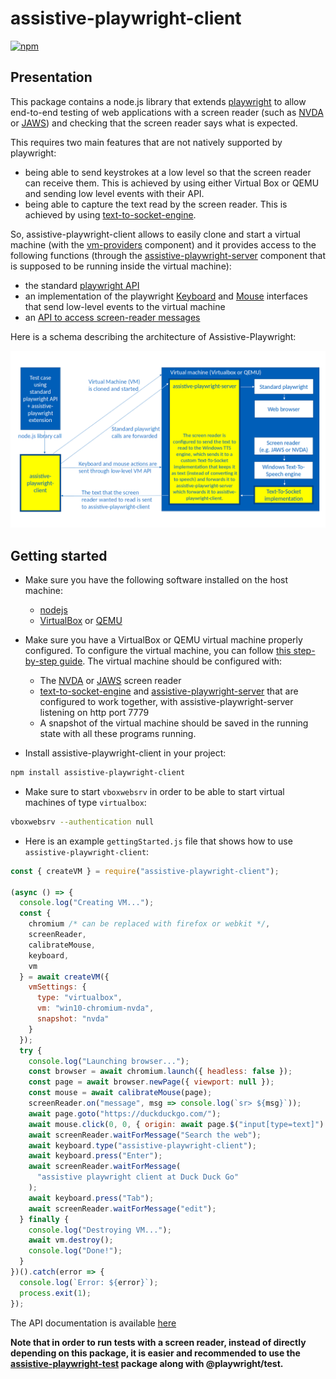 # assistive-playwright-client

[![npm](https://img.shields.io/npm/v/assistive-playwright-client)](https://www.npmjs.com/package/assistive-playwright-client)

## Presentation

This package contains a node.js library that extends [playwright](https://playwright.dev) to allow end-to-end testing of web applications with a screen reader (such as [NVDA](https://www.nvaccess.org/) or [JAWS](http://www.freedomscientific.com/products/software/jaws/)) and checking that the screen reader says what is expected.

This requires two main features that are not natively supported by playwright:

- being able to send keystrokes at a low level so that the screen reader can receive them. This is achieved by using either Virtual Box or QEMU and sending low level events with their API.
- being able to capture the text read by the screen reader. This is achieved by using [text-to-socket-engine](https://github.com/AmadeusITGroup/Assistive-Webdriver/tree/master/components/text-to-socket-engine).

So, assistive-playwright-client allows to easily clone and start a virtual machine (with the [vm-providers](../vm-providers) component) and it provides access to the following functions (through the [assistive-playwright-server](https://github.com/AmadeusITGroup/Assistive-Webdriver/tree/master/components/assistive-playwright-server) component that is supposed to be running inside the virtual machine):

- the standard [playwright API](https://playwright.dev/docs/api/class-playwright)
- an implementation of the playwright [Keyboard](https://playwright.dev/docs/api/class-keyboard) and [Mouse](https://playwright.dev/docs/api/class-mouse) interfaces that send low-level events to the virtual machine
- an [API to access screen-reader messages](https://amadeusitgroup.github.io/Assistive-Webdriver/assistive-playwright-client.screenreaderclient)

Here is a schema describing the architecture of Assistive-Playwright:

![Architecture of Assistive-Playwright](https://raw.githubusercontent.com/AmadeusITGroup/Assistive-Webdriver/master/components/assistive-playwright-client/architecture.png)

## Getting started

- Make sure you have the following software installed on the host machine:

  - [nodejs](https://nodejs.org)
  - [VirtualBox](https://www.virtualbox.org/) or [QEMU](https://www.qemu.org/)

- Make sure you have a VirtualBox or QEMU virtual machine properly configured. To configure the virtual machine, you can follow [this step-by-step guide](https://github.com/AmadeusITGroup/Assistive-Webdriver/tree/master/doc/vm-guide/README.md). The virtual machine should be configured with:

  - The [NVDA](https://www.nvaccess.org/download/) or [JAWS](https://support.freedomscientific.com/Downloads/JAWS) screen reader
  - [text-to-socket-engine](https://github.com/AmadeusITGroup/Assistive-Webdriver/tree/master/components/text-to-socket-engine) and [assistive-playwright-server](https://github.com/AmadeusITGroup/Assistive-Webdriver/tree/master/components/assistive-playwright-server) that are configured to work together, with assistive-playwright-server listening on http port 7779
  - A snapshot of the virtual machine should be saved in the running state with all these programs running.

- Install assistive-playwright-client in your project:

```sh
npm install assistive-playwright-client
```

- Make sure to start `vboxwebsrv` in order to be able to start virtual machines of type `virtualbox`:

```sh
vboxwebsrv --authentication null
```

- Here is an example `gettingStarted.js` file that shows how to use `assistive-playwright-client`:

```js
const { createVM } = require("assistive-playwright-client");

(async () => {
  console.log("Creating VM...");
  const {
    chromium /* can be replaced with firefox or webkit */,
    screenReader,
    calibrateMouse,
    keyboard,
    vm
  } = await createVM({
    vmSettings: {
      type: "virtualbox",
      vm: "win10-chromium-nvda",
      snapshot: "nvda"
    }
  });
  try {
    console.log("Launching browser...");
    const browser = await chromium.launch({ headless: false });
    const page = await browser.newPage({ viewport: null });
    const mouse = await calibrateMouse(page);
    screenReader.on("message", msg => console.log(`sr> ${msg}`));
    await page.goto("https://duckduckgo.com/");
    await mouse.click(0, 0, { origin: await page.$("input[type=text]") });
    await screenReader.waitForMessage("Search the web");
    await keyboard.type("assistive-playwright-client");
    await keyboard.press("Enter");
    await screenReader.waitForMessage(
      "assistive playwright client at Duck Duck Go"
    );
    await keyboard.press("Tab");
    await screenReader.waitForMessage("edit");
  } finally {
    console.log("Destroying VM...");
    await vm.destroy();
    console.log("Done!");
  }
})().catch(error => {
  console.log(`Error: ${error}`);
  process.exit(1);
});
```

The API documentation is available [here](https://amadeusitgroup.github.io/Assistive-Webdriver/assistive-playwright-client)

**Note that in order to run tests with a screen reader, instead of directly depending on this package, it is easier and recommended to use the [assistive-playwright-test](../assistive-playwright-test) package along with @playwright/test.**
